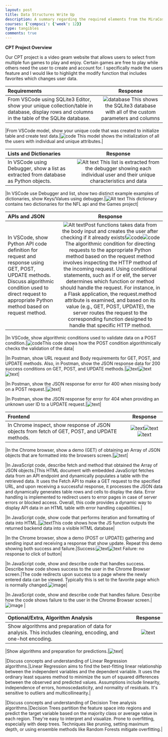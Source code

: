 ```yaml
---
layout: post
title: Data Structures Write Up
description: A summary regarding the required elements from the MiraCosta course description
courses: {'compsci': {'week': 12}}
type: tangibles
comments: true
---
```


**CPT Project Overview**

Our CPT project is a video geam  website that allows users to select from multiple fun games to play and enjoy. Certain games are free to play while others need the user to create and account for. I specifically made the users feature and I would like to highlight the modify function that includes favorites which changes user data.



|Requirements|Response|
| :---------------- | :------: |
|From VSCode using SQLite3 Editor, show your unique collection/table in database, display rows and columns in the table of the SQLite database.|![database](<Screenshot 2024-04-16 at 11.43.23 PM.png>) This shows the SQLite3 database with all of the custom parameters and columns|

|From VSCode model, show your unique code that was created to initialize table and create test data.|![code](<Screenshot 2024-04-17 at 12.14.34 AM.png>) This model shows the initialization of all the users with individual and unique attributes.|


|Lists and Dictionaries|Response|
| :---------------- | :------: |
|In VSCode using Debugger, show a list as extracted from database as Python objects.|![Alt text](<Screenshot 2024-04-17 at 1.44.41 PM.png>) This list is extracted from the debugger showing each individual user and their unique characteristics and data|

|In VSCode use Debugger and list, show two distinct example examples of dictionaries, show Keys/Values using debugger.|![Alt text](<Screenshot 2024-04-17 at 2.03.13 PM.png>) This dictionary contains two dictionaries for the NFL api and the Games project|


|APIs and JSON|Response|
| :---------------- | :------: |
|In VSCode, show Python API code definition for request and response using GET, POST, UPDATE methods. Discuss algorithmic condition used to direct request to appropriate Python method based on request method.|![Alt text](<Screenshot 2024-04-17 at 12.44.36 AM.png>)Post functions takes data from the body input and creates the user after checking if it already exists!![code](<Screenshot 2024-04-17 at 12.44.46 AM.png>)![code](<Screenshot 2024-04-17 at 12.45.03 AM.png>) The algorithmic condition for directing requests to the appropriate Python method based on the request method involves inspecting the HTTP method of the incoming request. Using conditional statements, such as if or elif, the server determines which function or method should handle the request. For instance, in a Flask application, the request.method attribute is examined, and based on its value (e.g., GET, POST, UPDATE), the server routes the request to the corresponding function designed to handle that specific HTTP method. |

|In VSCode, show algorithmic conditions used to validate data on a POST condition.|![code](<Screenshot 2024-04-17 at 12.51.21 AM.png>)This code shows how the POST condition algorithimically checks the validation of the data|

|In Postman, show URL request and Body requirements for GET, POST, and UPDATE methods. Also, in Postman, show the JSON response data for 200 success conditions on GET, POST, and UPDATE methods.|![text](<Screenshot 2024-04-17 at 12.54.55 AM.png>)![text](<Screenshot 2024-04-17 at 12.56.02 AM.png>)![text](<Screenshot 2024-04-17 at 12.56.54 AM.png>)|

|In Postman, show the JSON response for error for 400 when missing body on a POST request.|![text](<Screenshot 2024-04-17 at 12.59.46 AM.png>)|

|In Postman, show the JSON response for error for 404 when providing an unknown user ID to a UPDATE request.|![text](<Screenshot 2024-04-18 at 11.56.46 AM.png>)|


|Frontend|Response|
| :---------------- | :------: |
|In Chrome inspect, show response of JSON objects from fetch of GET, POST, and UPDATE methods.|![text](<Screenshot 2024-04-17 at 2.17.43 PM.png>)![text](<Screenshot 2024-04-17 at 2.16.34 PM.png>)![text](<Screenshot 2024-04-17 at 2.13.05 PM.png>)|

|In the Chrome browser, show a demo (GET) of obtaining an Array of JSON objects that are formatted into the browsers screen.|![text](<Screenshot 2024-04-17 at 1.07.09 AM.png>)|

|In JavaScript code, describe fetch and method that obtained the Array of JSON objects.|This HTML document with embedded JavaScript fetches data from an API endpoint and dynamically populates a table with the retrieved data. It uses the Fetch API to make a GET request to the specified URL, and upon receiving a successful response, it processes the JSON data and dynamically generates table rows and cells to display the data. Error handling is implemented to redirect users to error pages in case of server errors or blocked access. Overall, this code provides a dynamic way to display API data in an HTML table with error handling capabilities.|

|In JavaScript code, show code that performs iteration and formatting of data into HTML.|![text](<Screenshot 2024-04-17 at 1.10.50 AM.png>)This code shows how the JS function outputs the returned backend data into a visible HTML database|

|In the Chrome browser, show a demo (POST or UPDATE) gathering and sending input and receiving a response that show update. Repeat this demo showing both success and failure.|Success:![text](<Screenshot 2024-04-17 at 1.13.47 AM.png>)![text](<Screenshot 2024-04-17 at 1.15.21 AM.png>) Failure: no response to click of button|

|In JavaScript code, show and describe code that handles success. Describe how code shows success to the user in the Chrome Browser screen.|The code redirects upon success to a page where the newly entered data can be viewed. Typically this is set to the favorite page which is normally changed.![image](<Screenshot 2024-04-18 at 11.21.26 AM.png>)|

|In JavaScript code, show and describe code that handles failure. Describe how the code shows failure to the user in the Chrome Browser screen.|![image](<Screenshot 2024-04-18 at 11.17.22 AM.png>) |


|Optional/Extra, Algorithm Analysis|Response|
| :---------------- | :------: |
|Show algorithms and preparation of data for analysis. This includes cleaning, encoding, and one-hot encoding.|![text](<Screenshot 2024-04-17 at 10.22.23 PM.png>)|

|Show algorithms and preparation for predictions.|![text](<Screenshot 2024-04-17 at 10.26.32 PM.png>)|

|Discuss concepts and understanding of Linear Regression algorithms.|Linear Regression aims to find the best-fitting linear relationship between the independent variables and the dependent variable. It uses the ordinary least squares method to minimize the sum of squared differences between the observed and predicted values. Assumptions include linearity, independence of errors, homoscedasticity, and normality of residuals. It's sensitive to outliers and multicollinearity.|

|Discuss concepts and understanding of Decision Tree analysis algorithms.|Decision Trees partition the feature space into regions and predict the target variable based on the majority class or average value in each region. They're easy to interpret and visualize. Prone to overfitting, especially with deep trees. Techniques like pruning, setting maximum depth, or using ensemble methods like Random Forests mitigate overfitting.|

